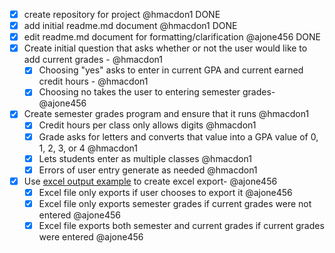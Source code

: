 - [x] create repository for project @hmacdon1 DONE
- [x] add initial readme.md document @hmacdon1 DONE
- [x] edit readme.md document for formatting/clarification @ajone456 DONE
- [x] Create initial question that asks whether or not the user would like to add current grades - @hmacdon1
    - [x] Choosing "yes" asks to enter in current GPA and current earned credit hours - @hmacdon1
    - [x] Choosing no takes the user to entering semester grades- @ajone456
- [x] Create semester grades program and ensure that it runs @hmacdon1
    - [x] Credit hours per class only allows digits @hmacdon1
    - [x] Grade asks for letters and converts that value into a GPA value of 0, 1, 2, 3, or 4 @hmacdon1
    - [x] Lets students enter as multiple classes @hmacdon1
    - [x] Errors of user entry generate as needed @hmacdon1
- [x] Use [excel output example](https://datatofish.com/export-dataframe-to-excel/) to create excel export- @ajone456
    - [x] Excel file only exports if user chooses to export it @ajone456
    - [x] Excel file only exports semester grades if current grades were not entered @ajone456
    - [x] Excel file exports both semester and current grades if current grades were entered @ajone456
